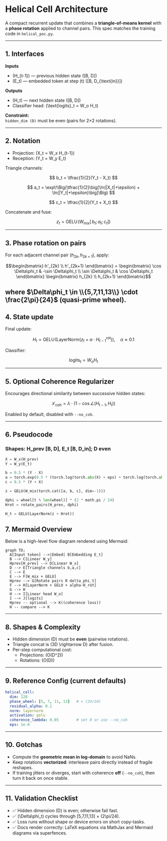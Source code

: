 # Helical Cell Architecture

A compact recurrent update that combines a **triangle-of-means kernel** with a **phase rotation** applied to channel pairs. This spec matches the training code in `helical_poc.py`.

---

## 1. Interfaces

**Inputs**
- \(H_{t-1}\) — previous hidden state \([B, D]\)
- \(E_t\) — embedded token at step \(t\) \([B, D_{\text{in}}]\)

**Outputs**
- \(H_t\) — next hidden state \([B, D]\)
- Classifier head: \(\text{logits}_t = W_o H_t\)

**Constraint:**  
`hidden_dim (D)` must be even (pairs for 2×2 rotations).

---

## 2. Notation

- Projection: \(X_t = W_x H_{t-1}\)  
- Reception: \(Y_t = W_y E_t\)

Triangle channels:

$$
b_t = \tfrac{1}{2}(Y_t - X_t)
$$

$$
a_t = \exp\!\Big(\tfrac{1}{2}\big[\ln(|X_t|+\epsilon) + \ln(|Y_t|+\epsilon)\big]\Big)
$$

$$
c_t = \tfrac{1}{2}(Y_t + X_t)
$$

Concatenate and fuse:

$$
z_t = \mathrm{GELU}\!\big(W_{\text{mix}}[\,b_t;\,a_t;\,c_t]\big)
$$

---

## 3. Phase rotation on pairs

For each adjacent channel pair $(h_{2k}, h_{2k+1})$, apply:

```math
\begin{bmatrix}
h'_{2k} \\
h'_{2k+1}
\end{bmatrix}
=
\begin{bmatrix}
\cos \Delta\phi_t & -\sin \Delta\phi_t \\
\sin \Delta\phi_t & \cos \Delta\phi_t
\end{bmatrix}
\begin{bmatrix}
h_{2k} \\
h_{2k+1}
\end{bmatrix}
```

where $\Delta\phi_t \in \\{5,7,11,13\\} \cdot \frac{2\pi}{24}$ (quasi-prime wheel).
---

## 4. State update

Final update:

$$
H_t = \mathrm{GELU}\!\Big(\mathrm{LayerNorm}(z_t + \alpha \cdot H^{\mathrm{rot}}_{t-1})\Big), \quad \alpha \approx 0.1
$$

Classifier:

$$
\text{logits}_t = W_o H_t
$$

---

## 5. Optional Coherence Regularizer

Encourages directional similarity between successive hidden states:

$$
\mathcal{L}_\text{coh} = \lambda \cdot \big(1 - \cos \angle(H_{t-1}, H_t)\big)
$$

Enabled by default, disabled with `--no_coh`.

---

## 6. Pseudocode

### Shapes: H_prev [B, D], E_t [B, D_in]; D even

```python
X = W_x(H_prev)
Y = W_y(E_t)

b = 0.5 * (Y - X)
a = torch.exp(0.5 * (torch.log(torch.abs(X) + eps) + torch.log(torch.abs(Y) + eps)))
c = 0.5 * (Y + X)

z = GELU(W_mix(torch.cat([a, b, c], dim=-1)))

dphi = wheel[t % len(wheel)] * (2 * math.pi / 24)
Hrot = rotate_pairs(H_prev, dphi)

H_t = GELU(LayerNorm(z + Hrot))
```

## 7. Mermaid Overview
Below is a high-level flow diagram rendered using Mermaid:

```mermaid
graph TD;
  A[Input token] -->|Embed| B[Embedding E_t]
  B --> C[Linear W_y]
  Hprev[H_prev] --> D[Linear W_x]
  D --> E[Triangle channels b,a,c]
  C --> E
  E --> F[W_mix + GELU]
  Hprev --> G[Rotate pairs R delta_phi_t]
  F --> H[LayerNorm + GELU + alpha·H_rot]
  G --> H
  H --> I[Linear head W_o]
  I --> J[logits]
  Hprev -- optional --> K((coherence loss))
  H -- compare --> K
```

---

## 8. Shapes & Complexity

- Hidden dimension \(D\) must be **even** (pairwise rotations).  
- Triangle concat is \(3D \rightarrow D\) after fusion.  
- Per-step computational cost:  
  - Projections: \(O(D^2)\)  
  - Rotations: \(O(D)\)

---

## 9. Reference Config (current defaults)
```yaml
helical_cell:
  dim: 128
  phase_wheel: [5, 7, 11, 13]   # × (2π/24)
  residual_alpha: 0.1
  norm: layernorm
  activation: gelu
  coherence_lambda: 0.05        # set 0 or use --no_coh
  eps: 1e-6
```

---

## 10. Gotchas

- Compute the **geometric mean in log-domain** to avoid NaNs.  
- Keep rotations **vectorized**: interleave pairs directly instead of fragile reshapes.  
- If training jitters or diverges, start with coherence **off** (`--no_coh`), then turn it back on once stable.

---

## 11. Validation Checklist

- ✅ Hidden dimension \(D\) is even; otherwise fail fast.  
- ✅ \(\Delta\phi_t\) cycles through [5,7,11,13] × \(2\pi/24\).  
- ✅ Loss runs without shape or device errors on short copy-tasks.  
- ✅ Docs render correctly: LaTeX equations via MathJax and Mermaid diagrams via superfences.

